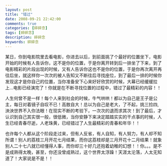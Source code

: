 ```yaml
---
layout: post
title: "错过"
date: 2008-09-21 22:42:00
comments: true
categories: [碎碎念]
tags: [碎碎念]
description: 碎碎念
keywords: 碎碎念
---
```


某日，你到电影院里去看电影，你进去以后，到前面挑了个最好的位置坐下，电影开始的时候有人告诉你，这不是你的位置，于是你离开转到后一排坐了下来，到了电影精彩的片段出现的时候，又有人告诉你这也不是你的位置，于是你再次离开再往后坐，就这样你一次次的被人告知又不断往后寻找座位，到了最后一排的时候你发现这才是你自己的位置，当你准备安下心来好好欣赏的时候，大幕已经缓缓拉上...电影已经演完了！你就是在不断寻找位置的过程中，错过了最精彩的内容！！
 
<!--more-->

人生何曾不是一样！每个人来到社会的时候，牛气哄哄！都以为自己是王子是公主，每日对着镜子自叹不已！高敖自大！总以为自己是老大，了不起，挑三捡四,泱泱世界不入你法眼！在现实不断的考验下，一次次的退而求其次！到了最后，才认识到自己其实很一般，很低微，当你安静下来决定踏踏实实的干点事的时候，人生已经青春尽逝，人老珠黄，已经错过了人生最精彩的青春和年华！！
  
也许每个人都从这个阶段走过来，但有人反省，有人自知，有人努力，有人却不知所谓！别人的荔枝三月开花七月结果，而你这荔枝却是三月开花十二月结果！就象别人二十七八就已经懂得人事，而你却三十好几还抱着幼稚的幻想！！你。。。是不是成熟得太晚，甚至，你还没曾成熟过，这个世界太浮躁！天涯太沦落，人太无知道了！大家说是不是！！
